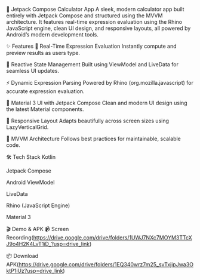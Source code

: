 📱 Jetpack Compose Calculator App
A sleek, modern calculator app built entirely with Jetpack Compose and structured using the MVVM architecture. It features real-time expression evaluation using the Rhino JavaScript engine, clean UI design, and responsive layouts, all powered by Android’s modern development tools.

✨ Features
🧮 Real-Time Expression Evaluation
Instantly compute and preview results as users type.

🔄 Reactive State Management
Built using ViewModel and LiveData for seamless UI updates.

⚡ Dynamic Expression Parsing
Powered by Rhino (org.mozilla.javascript) for accurate expression evaluation.

🎨 Material 3 UI with Jetpack Compose
Clean and modern UI design using the latest Material components.

📱 Responsive Layout
Adapts beautifully across screen sizes using LazyVerticalGrid.

🧠 MVVM Architecture
Follows best practices for maintainable, scalable code.

🛠 Tech Stack
Kotlin

Jetpack Compose

Android ViewModel

LiveData

Rhino (JavaScript Engine)

Material 3

🎬 Demo & APK
📹 Screen Recording(https://drive.google.com/drive/folders/1UWJ7NXc7MOYM3TTcXJ9o4H2K4LvT1iD_?usp=drive_link) 

📦 Download APK(https://drive.google.com/drive/folders/1EQ340wrz7m25_svTxjipJwa3OktP1iUz?usp=drive_link)
